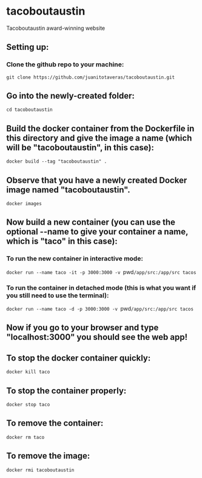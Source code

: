 # tacoboutaustin
Tacoboutaustin award-winning website

## Setting up:

### Clone the github repo to your machine:

 `git clone https://github.com/juanitotaveras/tacoboutaustin.git`

## Go into the newly-created folder:

`cd tacoboutaustin`

## Build the docker container from the Dockerfile in this directory and give the image a name (which will be "tacoboutaustin", in this case):

`docker build --tag "tacoboutaustin" .`

## Observe that you have a newly created Docker image named "tacoboutaustin".

`docker images`

## Now build a new container (you can use the optional --name to give your container a name, which is "taco" in this case):
### To run the new container in interactive mode:

`docker run --name taco -it -p 3000:3000 -v `pwd`/app/src:/app/src tacos` 

### To run the container in detached mode (this is what you want if you still  need to use the terminal):
		
`docker run --name taco -d -p 3000:3000 -v `pwd`/app/src:/app/src tacos`

## Now if you go to your browser and type "localhost:3000" you should see the web app!


## To stop the docker container quickly:

`docker kill taco`

## To stop the container properly:

`docker stop taco`

## To remove the container:

`docker rm taco`

## To remove the image:
`docker rmi tacoboutaustin` 


